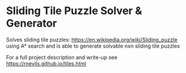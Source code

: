 # Sliding Tile Puzzle Solver & Generator
Solves sliding tile puzzles: https://en.wikipedia.org/wiki/Sliding_puzzle using A* search and is able to generate solvable nxn sliding tile puzzles

For a full project description and write-up see https://rnevils.github.io/tiles.html

